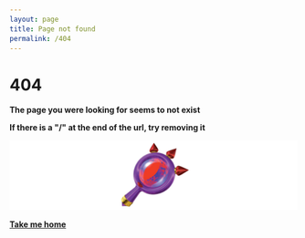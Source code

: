 ```yaml
---
layout: page
title: Page not found
permalink: /404
---
```


# 404
**The page you were looking for seems to not exist**

**If there is a "/" at the end of the url, try removing it**

<!--
![404](https://raw.githubusercontent.com/RayTheNoob/website/main/assets/tmpEye.png)
-->
<div>
  <a href="https://raythenoob.github.io/website/the/eye/sees/all/secrets"><img src="https://raw.githubusercontent.com/RayTheNoob/website/main/assets/tmpEye.png"/></a>
</div>

[**Take me home**](https://raythenoob.github.io/website/) 
